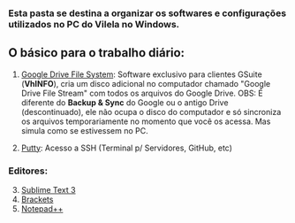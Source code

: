 ### Esta pasta se destina a organizar os softwares e configurações utilizados no PC do Vilela no Windows.

## O básico para o trabalho diário:
 1.   [Google Drive File System](https://dl.google.com/drive-file-stream/GoogleDriveFSSetup.exe): Software exclusivo para clientes GSuite (**VhINFO**), cria um disco adicional no computador chamado "Google Drive File Stream" com todos os arquivos do Google Drive. OBS: É diferente do **Backup & Sync** do Google ou o antigo Drive (descontinuado), ele não ocupa o disco do computador e só sincroniza os arquivos temporariamente no momento que você os acessa. Mas simula como se estivessem no PC.

2. [Putty](https://www.putty.org/):  Acesso a SSH (Terminal p/ Servidores, GitHub, etc)

### Editores:
3. [Sublime Text 3](https://www.sublimetext.com/)
4. [Brackets](http://brackets.io/)
5. [Notepad++](https://notepad-plus-plus.org/)
<!--stackedit_data:
eyJoaXN0b3J5IjpbMTE5NTIxMTY1Niw2MDkxODU5MTcsLTM0NT
E5MDAzNCwxMTI0NjI5MTQwLC0xNjc4Nzc5MzI2XX0=
-->